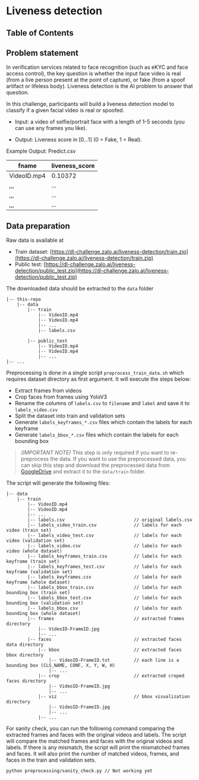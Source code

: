 # Liveness detection

## Table of Contents

## Problem statement

In verification services related to face recognition (such as eKYC and face access control), the key question is whether the input face video is real (from a live person present at the point of capture), or fake (from a spoof artifact or lifeless body). Liveness detection is the AI problem to answer that question.

In this challenge, participants will build a liveness detection model to classify if a given facial video is real or spoofed.

- Input: a video of selfie/portrait face with a length of 1-5 seconds (you can use any frames you like).

- Output: Liveness score in [0...1] (0 = Fake, 1 = Real).

Example Output: Predict.csv

| fname        | liveness_score |
|--------------|----------------|
| VideoID.mp4  | 0.10372        |
| ,,,          | ...            |
| ,,,          | ...            |
| ,,,          | ...            |

## Data preparation

Raw data is available at 
- Train dataset: [https://dl-challenge.zalo.ai/liveness-detection/train.zip](https://dl-challenge.zalo.ai/liveness-detection/train.zip)
- Public test: [https://dl-challenge.zalo.ai/liveness-detection/public_test.zip](https://dl-challenge.zalo.ai/liveness-detection/public_test.zip)

The downloaded data should be extracted to the `data` folder

```text
|-- this-repo
    |-- data
        |-- train
            |-- VideoID.mp4
            |-- VideoID.mp4
            |-- ...
            |-- labels.csv

        |-- public_test
            |-- VideoID.mp4
            |-- VideoID.mp4
            |-- ...
|-- ...
```

Preprocessing is done in a single script `preprocess_train_data.sh` which requires dataset directory as first argument. It will execute the steps below:
- Extract frames from videos
- Crop faces from frames using YoloV3
- Rename the columns of `labels.csv` to `filename` and `label` and save it to `labels_video.csv`
- Split the dataset into train and validation sets
- Generate `labels_keyframes_*.csv` files which contain the labels for each keyframe
- Generate `labels_bbox_*.csv` files which contain the labels for each bounding box

> *(IMPORTANT NOTE)* This step is only required if you want to re-preprocess the data. If you want to use the preprocessed data, you can skip this step and download the preprocessed data from [GoogleDrive](https://drive.google.com/drive/u/2/folders/1Fx_UW9Ic-crr7Z57Z-3fv9tZVm8vl2EW) and extract it to the `data/train` folder.

The script will generate the following files:

```text
|-- data
    |-- train
        |-- VideoID.mp4
        |-- VideoID.mp4
        |-- ...
        |-- labels.csv                          // original labels.csv
        |-- labels_video_train.csv              // labels for each video (train set)
        |-- labels_video_test.csv               // labels for each video (validation set)
        |-- labels_video.csv                    // labels for each video (whole dataset)
        |-- labels_keyframes_train.csv          // labels for each keyframe (train set)
        |-- labels_keyframes_test.csv           // labels for each keyframe (validation set)
        |-- labels_keyframes.csv                // labels for each keyframe (whole dataset)
        |-- labels_bbox_train.csv               // labels for each bounding box (train set)
        |-- labels_bbox_test.csv                // labels for each bounding box (validation set)
        |-- labels_bbox.csv                     // labels for each bounding box (whole dataset)
        |-- frames                              // extracted frames directory
            |-- VideoID-FrameID.jpg
            |-- ...
        |-- faces                               // extracted faces data directory
            |-- bbox                            // extracted faces bbox directory
                |-- VideoID-FrameID.txt         // each line is a bounding box (CLS_NAME, CONF, X, Y, W, H)
                |-- ...
            |-- crop                            // extracted croped faces directory
                |-- VideoID-FrameID.jpg
                |-- ...
            |-- viz                             // bbox visualization directory
                |-- VideoID-FrameID.jpg
                |-- ...
            |-- ...
```

For sanity check, you can run the following command comparing the extracted frames and faces with the original videos and labels. The script will compare the matched frames and faces with the original videos and labels. If there is any mismatch, the script will print the mismatched frames and faces. It will also print the number of matched videos, frames, and faces in the train and validation sets.

```bash
python preprocessing/sanity_check.py // Not working yet
```
